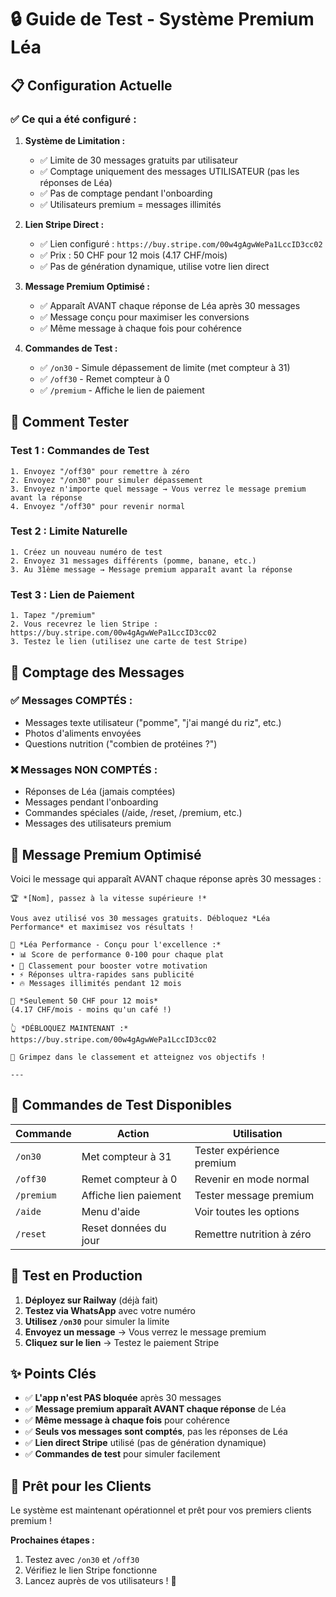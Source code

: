 # 🔒 Guide de Test - Système Premium Léa

## 📋 Configuration Actuelle

### ✅ **Ce qui a été configuré :**

1. **Système de Limitation :**
   - ✅ Limite de 30 messages gratuits par utilisateur
   - ✅ Comptage uniquement des messages UTILISATEUR (pas les réponses de Léa)
   - ✅ Pas de comptage pendant l'onboarding
   - ✅ Utilisateurs premium = messages illimités

2. **Lien Stripe Direct :**
   - ✅ Lien configuré : `https://buy.stripe.com/00w4gAgwWePa1LccID3cc02`
   - ✅ Prix : 50 CHF pour 12 mois (4.17 CHF/mois)
   - ✅ Pas de génération dynamique, utilise votre lien direct

3. **Message Premium Optimisé :**
   - ✅ Apparaît AVANT chaque réponse de Léa après 30 messages
   - ✅ Message conçu pour maximiser les conversions
   - ✅ Même message à chaque fois pour cohérence

4. **Commandes de Test :**
   - ✅ `/on30` - Simule dépassement de limite (met compteur à 31)
   - ✅ `/off30` - Remet compteur à 0
   - ✅ `/premium` - Affiche le lien de paiement

## 🧪 **Comment Tester**

### **Test 1 : Commandes de Test**
```
1. Envoyez "/off30" pour remettre à zéro
2. Envoyez "/on30" pour simuler dépassement
3. Envoyez n'importe quel message → Vous verrez le message premium avant la réponse
4. Envoyez "/off30" pour revenir normal
```

### **Test 2 : Limite Naturelle**
```
1. Créez un nouveau numéro de test
2. Envoyez 31 messages différents (pomme, banane, etc.)
3. Au 31ème message → Message premium apparaît avant la réponse
```

### **Test 3 : Lien de Paiement**
```
1. Tapez "/premium" 
2. Vous recevrez le lien Stripe : https://buy.stripe.com/00w4gAgwWePa1LccID3cc02
3. Testez le lien (utilisez une carte de test Stripe)
```

## 💬 **Comptage des Messages**

### ✅ **Messages COMPTÉS :**
- Messages texte utilisateur ("pomme", "j'ai mangé du riz", etc.)
- Photos d'aliments envoyées
- Questions nutrition ("combien de protéines ?")

### ❌ **Messages NON COMPTÉS :**
- Réponses de Léa (jamais comptées)
- Messages pendant l'onboarding
- Commandes spéciales (/aide, /reset, /premium, etc.)
- Messages des utilisateurs premium

## 🚀 **Message Premium Optimisé**

Voici le message qui apparaît AVANT chaque réponse après 30 messages :

```
🏆 *[Nom], passez à la vitesse supérieure !*

Vous avez utilisé vos 30 messages gratuits. Débloquez *Léa Performance* et maximisez vos résultats !

🎯 *Léa Performance - Conçu pour l'excellence :*
• 📊 Score de performance 0-100 pour chaque plat
• 🏅 Classement pour booster votre motivation
• ⚡ Réponses ultra-rapides sans publicité
• 🔥 Messages illimités pendant 12 mois

💎 *Seulement 50 CHF pour 12 mois*
(4.17 CHF/mois - moins qu'un café !)

👆 *DÉBLOQUEZ MAINTENANT :*
https://buy.stripe.com/00w4gAgwWePa1LccID3cc02

🚀 Grimpez dans le classement et atteignez vos objectifs !

---
```

## 🔧 **Commandes de Test Disponibles**

| Commande | Action | Utilisation |
|----------|--------|-------------|
| `/on30` | Met compteur à 31 | Tester expérience premium |
| `/off30` | Remet compteur à 0 | Revenir en mode normal |
| `/premium` | Affiche lien paiement | Tester message premium |
| `/aide` | Menu d'aide | Voir toutes les options |
| `/reset` | Reset données du jour | Remettre nutrition à zéro |

## 📱 **Test en Production**

1. **Déployez sur Railway** (déjà fait)
2. **Testez via WhatsApp** avec votre numéro
3. **Utilisez `/on30`** pour simuler la limite
4. **Envoyez un message** → Vous verrez le message premium
5. **Cliquez sur le lien** → Testez le paiement Stripe

## ✨ **Points Clés**

- ✅ **L'app n'est PAS bloquée** après 30 messages
- ✅ **Message premium apparaît AVANT chaque réponse** de Léa
- ✅ **Même message à chaque fois** pour cohérence
- ✅ **Seuls vos messages sont comptés**, pas les réponses de Léa
- ✅ **Lien direct Stripe** utilisé (pas de génération dynamique)
- ✅ **Commandes de test** pour simuler facilement

## 🎯 **Prêt pour les Clients**

Le système est maintenant opérationnel et prêt pour vos premiers clients premium ! 

**Prochaines étapes :**
1. Testez avec `/on30` et `/off30`
2. Vérifiez le lien Stripe fonctionne
3. Lancez auprès de vos utilisateurs ! 🚀
